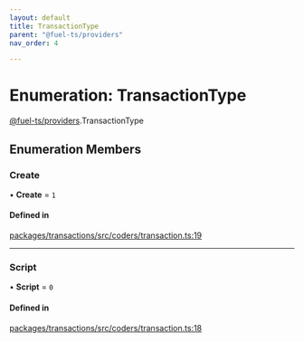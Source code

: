 ```yaml
---
layout: default
title: TransactionType
parent: "@fuel-ts/providers"
nav_order: 4

---
```


# Enumeration: TransactionType

[@fuel-ts/providers](../index.md).TransactionType

## Enumeration Members

### Create

• **Create** = ``1``

#### Defined in

[packages/transactions/src/coders/transaction.ts:19](https://github.com/FuelLabs/fuels-ts/blob/master/packages/transactions/src/coders/transaction.ts#L19)

___

### Script

• **Script** = ``0``

#### Defined in

[packages/transactions/src/coders/transaction.ts:18](https://github.com/FuelLabs/fuels-ts/blob/master/packages/transactions/src/coders/transaction.ts#L18)
